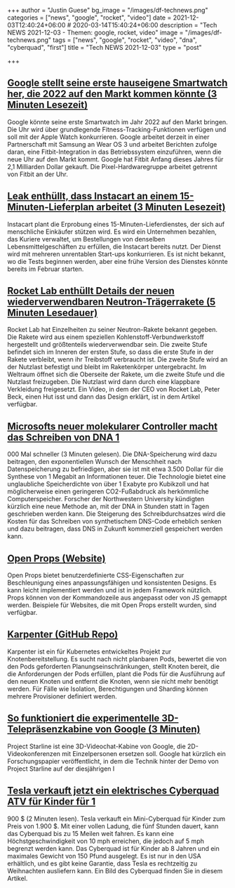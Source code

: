 +++
author = "Justin Guese"
bg_image = "/images/df-technews.png"
categories = ["news", "google", "rocket", "video"]
date = 2021-12-03T12:40:24+06:00 # 2020-03-14T15:40:24+06:00
description = "Tech NEWS 2021-12-03 - Themen: google, rocket, video"
image = "/images/df-technews.png"
tags = ["news", "google", "rocket", "video", "dna", "cyberquad", "first"]
title = "Tech NEWS 2021-12-03"
type = "post"

+++

## [Google stellt seine erste hauseigene Smartwatch her, die 2022 auf den Markt kommen könnte (3 Minuten Lesezeit)](https://www.theverge.com/2021/12/2/22814461/google-pixel-watch-wear-os-2022-rohan?scrolla=5eb6d68b7fedc32c19ef33b4)

 Google könnte seine erste Smartwatch im Jahr 2022 auf den Markt bringen. Die Uhr wird über grundlegende Fitness-Tracking-Funktionen verfügen und soll mit der Apple Watch konkurrieren. Google arbeitet derzeit in einer Partnerschaft mit Samsung an Wear OS 3 und arbeitet Berichten zufolge daran, eine Fitbit-Integration in das Betriebssystem einzuführen, wenn die neue Uhr auf den Markt kommt. Google hat Fitbit Anfang dieses Jahres für 2,1 Milliarden Dollar gekauft. Die Pixel-Hardwaregruppe arbeitet getrennt von Fitbit an der Uhr.

## [Leak enthüllt, dass Instacart an einem 15-Minuten-Lieferplan arbeitet (3 Minuten Lesezeit)](https://bgr.com/lifestyle/leak-reveals-instacart-is-working-on-a-15-minute-delivery-plan/)

 Instacart plant die Erprobung eines 15-Minuten-Lieferdienstes, der sich auf menschliche Einkäufer stützen wird. Es wird ein Unternehmen bezahlen, das Kuriere verwaltet, um Bestellungen von denselben Lebensmittelgeschäften zu erfüllen, die Instacart bereits nutzt. Der Dienst wird mit mehreren unrentablen Start-ups konkurrieren. Es ist nicht bekannt, wo die Tests beginnen werden, aber eine frühe Version des Dienstes könnte bereits im Februar starten.

## [Rocket Lab enthüllt Details der neuen wiederverwendbaren Neutron-Trägerrakete (5 Minuten Lesedauer)](https://www.theverge.com/2021/12/2/22813819/rocket-lab-neutron-launch-satellite-reusable-mega-constellations)

 Rocket Lab hat Einzelheiten zu seiner Neutron-Rakete bekannt gegeben. Die Rakete wird aus einem speziellen Kohlenstoff-Verbundwerkstoff hergestellt und größtenteils wiederverwendbar sein. Die zweite Stufe befindet sich im Inneren der ersten Stufe, so dass die erste Stufe in der Rakete verbleibt, wenn ihr Treibstoff verbraucht ist. Die zweite Stufe wird an der Nutzlast befestigt und bleibt im Raketenkörper untergebracht. Im Weltraum öffnet sich die Oberseite der Rakete, um die zweite Stufe und die Nutzlast freizugeben. Die Nutzlast wird dann durch eine klappbare Verkleidung freigesetzt. Ein Video, in dem der CEO von Rocket Lab, Peter Beck, einen Hut isst und dann das Design erklärt, ist in dem Artikel verfügbar.

## [Microsofts neuer molekularer Controller macht das Schreiben von DNA 1](https://interestingengineering.com/microsofts-new-molecular-controller-makes-dna-writing-1000-times-faster)

000 Mal schneller (3 Minuten gelesen). Die DNA-Speicherung wird dazu beitragen, den exponentiellen Wunsch der Menschheit nach Datenspeicherung zu befriedigen, aber sie ist mit etwa 3.500 Dollar für die Synthese von 1 Megabit an Informationen teuer. Die Technologie bietet eine unglaubliche Speicherdichte von über 1 Exabyte pro Kubikzoll und hat möglicherweise einen geringeren CO2-Fußabdruck als herkömmliche Computerspeicher. Forscher der Northwestern University kündigten kürzlich eine neue Methode an, mit der DNA in Stunden statt in Tagen geschrieben werden kann. Die Steigerung des Schreibdurchsatzes wird die Kosten für das Schreiben von synthetischem DNS-Code erheblich senken und dazu beitragen, dass DNS in Zukunft kommerziell gespeichert werden kann.

## [Open Props (Website)](https://open-props.style/)

 Open Props bietet benutzerdefinierte CSS-Eigenschaften zur Beschleunigung eines anpassungsfähigen und konsistenten Designs. Es kann leicht implementiert werden und ist in jedem Framework nützlich. Props können von der Kommandozeile aus angepasst oder von JS gemappt werden. Beispiele für Websites, die mit Open Props erstellt wurden, sind verfügbar.

## [Karpenter (GitHub Repo)](https://github.com/aws/karpenter)

 Karpenter ist ein für Kubernetes entwickeltes Projekt zur Knotenbereitstellung. Es sucht nach nicht planbaren Pods, bewertet die von den Pods geforderten Planungseinschränkungen, stellt Knoten bereit, die die Anforderungen der Pods erfüllen, plant die Pods für die Ausführung auf den neuen Knoten und entfernt die Knoten, wenn sie nicht mehr benötigt werden. Für Fälle wie Isolation, Berechtigungen und Sharding können mehrere Provisioner definiert werden.

## [So funktioniert die experimentelle 3D-Telepräsenzkabine von Google (3 Minuten)](https://www.theverge.com/2021/12/2/22813731/google-project-starline-specs-features-research-paper-8k-tv-microphones-camera-capture-pods)

 Project Starline ist eine 3D-Videochat-Kabine von Google, die 2D-Videokonferenzen mit Einzelpersonen ersetzen soll. Google hat kürzlich ein Forschungspapier veröffentlicht, in dem die Technik hinter der Demo von Project Starline auf der diesjährigen I

## [Tesla verkauft jetzt ein elektrisches Cyberquad ATV für Kinder für 1](https://techcrunch.com/2021/12/02/tesla-is-now-selling-a-1900-electric-cyberquad-atv-for-kids/)

900 $ (2 Minuten lesen). Tesla verkauft ein Mini-Cyberquad für Kinder zum Preis von 1.900 $. Mit einer vollen Ladung, die fünf Stunden dauert, kann das Cyberquad bis zu 15 Meilen weit fahren. Es kann eine Höchstgeschwindigkeit von 10 mph erreichen, die jedoch auf 5 mph begrenzt werden kann. Das Cyberquad ist für Kinder ab 8 Jahren und ein maximales Gewicht von 150 Pfund ausgelegt. Es ist nur in den USA erhältlich, und es gibt keine Garantie, dass Tesla es rechtzeitig zu Weihnachten ausliefern kann. Ein Bild des Cyberquad finden Sie in diesem Artikel.

